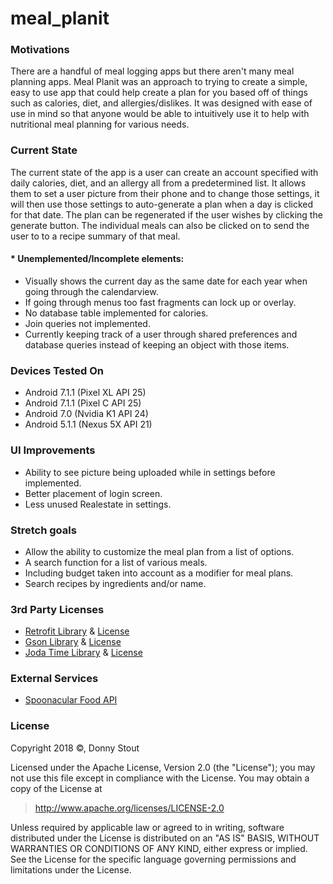 # meal_planit


### Motivations
There are a handful of meal logging apps but there aren't many meal planning apps. Meal Planit was an approach to trying to
create a simple, easy to use app that could help create a plan for you based off of things such as calories, diet, and allergies/dislikes.
It was designed with ease of use in mind so that anyone would be able to intuitively use it to help with nutritional meal planning 
for various needs.

### Current State
The current state of the app is a user can create an account specified with daily calories, diet, and an allergy all from a predetermined
list. It allows them to set a user picture from their phone and to change those settings, it will then use those settings to 
auto-generate a plan when a day is clicked for that date. The plan can be regenerated if the user wishes by clicking the generate button. 
The individual meals can also be clicked on to send the user to to a recipe summary of that meal.

#### * Unemplemented/Incomplete elements:
* Visually shows the current day as the same date for each year when going through the calendarview.
* If going through menus too fast fragments can lock up or overlay.
* No database table implemented for calories.
* Join queries not implemented.
* Currently keeping track of a user through shared preferences and database queries instead of keeping an object with those items.

### Devices Tested On
* Android 7.1.1 (Pixel XL API 25)
* Android 7.1.1 (Pixel C API 25)
* Android 7.0 (Nvidia K1 API 24)
* Android 5.1.1 (Nexus 5X API 21)

### UI Improvements
* Ability to see picture being uploaded while in settings before implemented.
* Better placement of login screen.
* Less unused Realestate in settings.

### Stretch goals
* Allow the ability to customize the meal plan from a list of options.
* A search function for a list of various meals.
* Including budget taken into account as a modifier for meal plans.
* Search recipes by ingredients and/or name.

### 3rd Party Licenses
* [Retrofit Library](https://github.com/square/retrofit) & [License](https://github.com/square/retrofit/blob/master/LICENSE.txt)
* [Gson Library](https://github.com/google/gson) & [License](https://github.com/google/gson/blob/master/LICENSE)
* [Joda Time Library](https://github.com/dlew/joda-time-android) & [License](https://github.com/dlew/joda-time-android/blob/master/LICENSE)

### External Services
* [Spoonacular Food API](https://rapidapi.com/spoonacular/api/Recipe%20-%20Food%20-%20Nutrition)


### License

Copyright 2018 &copy;, Donny Stout

Licensed under the Apache License, Version 2.0 (the "License");
you may not use this file except in compliance with the License.
You may obtain a copy of the License at

> http://www.apache.org/licenses/LICENSE-2.0

Unless required by applicable law or agreed to in writing, software
distributed under the License is distributed on an "AS IS" BASIS,
WITHOUT WARRANTIES OR CONDITIONS OF ANY KIND, either express or implied.
See the License for the specific language governing permissions and
limitations under the License.
